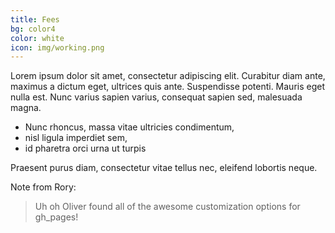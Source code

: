 ```yaml
---
title: Fees
bg: color4
color: white
icon: img/working.png
---
```


Lorem ipsum dolor sit amet, consectetur adipiscing elit. Curabitur diam ante, maximus a dictum eget, ultrices quis ante. Suspendisse potenti. Mauris eget nulla est. Nunc varius sapien varius, consequat sapien sed, malesuada magna. 

* Nunc rhoncus, massa vitae ultricies condimentum, 
* nisl ligula imperdiet sem, 
* id pharetra orci urna ut turpis

Praesent purus diam, consectetur vitae tellus nec, eleifend lobortis neque. 

Note from Rory: 

> Uh oh Oliver found all of the awesome customization options for gh_pages!